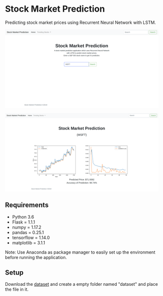 # Stock Market Prediction

Predicting stock market prices using Recurrent Neural Network with LSTM.

![Cover Image 1](static/images/Cover1.png)

![Cover Image 1](static/images/Cover2.png)

## Requirements
- Python 3.6
- Flask = 1.1.1
- numpy = 1.17.2
- pandas = 0.25.1
- tensorflow = 1.14.0
- matplotlib = 3.1.1

Note: Use Anaconda as package manager to easily set up the environment before running the application.

## Setup

Download the [dataset](https://www.kaggle.com/camnugent/sandp500#all_stocks_5yr.csv) and create a empty folder named "dataset" and place the file in it.

